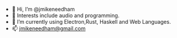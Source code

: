 - 👋 Hi, I’m @jmikeneedham
- 👀 Interests include audio and programming.
- 🌱 I’m currently using Electron,Rust, Haskell and Web Languages.
- 📫 jmikeneedham@gmail.com

<!---
jmikeneedham/jmikeneedham is a ✨ special ✨ repository because its `README.md` (this file) appears on your GitHub profile.
You can click the Preview link to take a look at your changes.
--->
